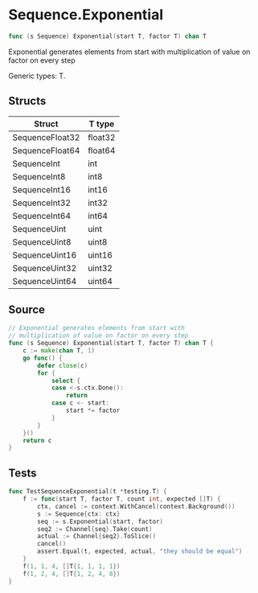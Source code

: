 # Sequence.Exponential

```go
func (s Sequence) Exponential(start T, factor T) chan T
```

Exponential generates elements from start with multiplication of value on factor on every step

Generic types: T.

## Structs

| Struct | T type |
| ------ | ------ |
| SequenceFloat32 | float32 |
| SequenceFloat64 | float64 |
| SequenceInt | int |
| SequenceInt8 | int8 |
| SequenceInt16 | int16 |
| SequenceInt32 | int32 |
| SequenceInt64 | int64 |
| SequenceUint | uint |
| SequenceUint8 | uint8 |
| SequenceUint16 | uint16 |
| SequenceUint32 | uint32 |
| SequenceUint64 | uint64 |

## Source

```go
// Exponential generates elements from start with
// multiplication of value on factor on every step
func (s Sequence) Exponential(start T, factor T) chan T {
	c := make(chan T, 1)
	go func() {
		defer close(c)
		for {
			select {
			case <-s.ctx.Done():
				return
			case c <- start:
				start *= factor
			}
		}
	}()
	return c
}
```

## Tests

```go
func TestSequenceExponential(t *testing.T) {
	f := func(start T, factor T, count int, expected []T) {
		ctx, cancel := context.WithCancel(context.Background())
		s := Sequence{ctx: ctx}
		seq := s.Exponential(start, factor)
		seq2 := Channel{seq}.Take(count)
		actual := Channel{seq2}.ToSlice()
		cancel()
		assert.Equal(t, expected, actual, "they should be equal")
	}
	f(1, 1, 4, []T{1, 1, 1, 1})
	f(1, 2, 4, []T{1, 2, 4, 8})
}
```